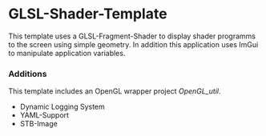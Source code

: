 # GLSL-Shader-Template
This template uses a GLSL-Fragment-Shader to display shader programms to the screen using simple geometry. In addition this application uses ImGui to manipulate application variables.

### Additions
This template includes an OpenGL wrapper project *OpenGL_util*.
+ Dynamic Logging System
+ YAML-Support
+ STB-Image
